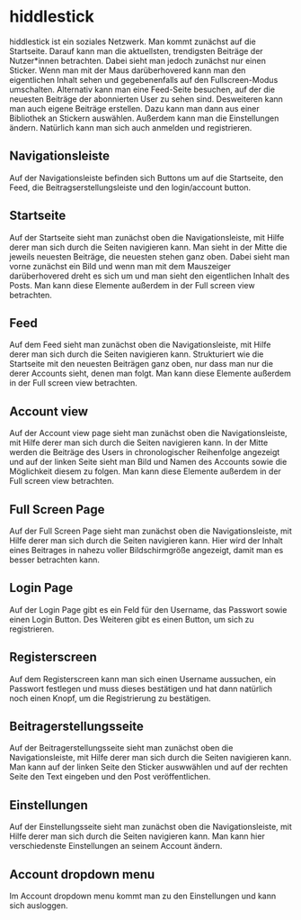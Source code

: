 # hiddlestick

hiddlestick ist ein soziales Netzwerk. Man kommt zunächst auf die Startseite. Darauf kann man die aktuellsten, trendigsten Beiträge der Nutzer*innen betrachten. Dabei sieht man jedoch zunächst nur einen Sticker. Wenn man mit der Maus darüberhovered kann man den eigentlichen Inhalt sehen und gegebenenfalls auf den Fullscreen-Modus umschalten.
Alternativ kann man eine Feed-Seite besuchen, auf der die neuesten Beiträge der abonnierten User zu sehen sind. Desweiteren kann man auch eigene Beiträge erstellen. Dazu kann man dann aus einer Bibliothek an Stickern auswählen. Außerdem kann man die Einstellungen ändern.
Natürlich kann man sich auch anmelden und registrieren.

## Navigationsleiste
Auf der Navigationsleiste befinden sich Buttons um auf die Startseite, den Feed, die Beitragserstellungsleiste und den login/account button.

## Startseite
Auf der Startseite sieht man zunächst oben die Navigationsleiste, mit Hilfe derer man sich durch die Seiten navigieren kann. Man sieht in der Mitte die jeweils neuesten Beiträge, die neuesten stehen ganz oben. Dabei sieht man vorne zunächst ein Bild und wenn man mit dem Mauszeiger darüberhovered dreht es sich um und man sieht den eigentlichen Inhalt des Posts. Man kann diese Elemente außerdem in der Full screen view betrachten.

## Feed
Auf dem Feed sieht man zunächst oben die Navigationsleiste, mit Hilfe derer man sich durch die Seiten navigieren kann. Strukturiert wie die Startseite mit den neuesten Beiträgen ganz oben, nur dass man nur die derer Accounts sieht, denen man folgt. Man kann diese Elemente außerdem in der Full screen view betrachten.

## Account view
Auf der Account view page sieht man zunächst oben die Navigationsleiste, mit Hilfe derer man sich durch die Seiten navigieren kann. In der Mitte werden die Beiträge des Users in chronologischer Reihenfolge angezeigt und auf der linken Seite sieht man Bild und Namen des Accounts sowie die Möglichkeit diesem zu folgen. Man kann diese Elemente außerdem in der Full screen view betrachten.

## Full Screen Page
Auf der Full Screen Page sieht man zunächst oben die Navigationsleiste, mit Hilfe derer man sich durch die Seiten navigieren kann. Hier wird der Inhalt eines Beitrages in nahezu voller Bildschirmgröße angezeigt, damit man es besser betrachten kann.

## Login Page
Auf der Login Page gibt es ein Feld für den Username, das Passwort sowie einen Login Button. Des Weiteren gibt es einen Button, um sich zu registrieren.

## Registerscreen 
Auf dem Registerscreen kann man sich einen Username aussuchen, ein Passwort festlegen und muss dieses bestätigen und hat dann natürlich noch einen Knopf, um die Registrierung zu bestätigen.

## Beitragerstellungsseite
Auf der Beitragerstellungsseite sieht man zunächst oben die Navigationsleiste, mit Hilfe derer man sich durch die Seiten navigieren kann. Man kann auf der linken Seite den Sticker auswwählen und auf der rechten Seite den Text eingeben und den Post veröffentlichen. 

## Einstellungen
Auf der Einstellungsseite sieht man zunächst oben die Navigationsleiste, mit Hilfe derer man sich durch die Seiten navigieren kann. Man kann hier verschiedenste Einstellungen an seinem Account ändern.

## Account dropdown menu
Im Account dropdown menu kommt man zu den Einstellungen und kann sich ausloggen.